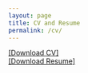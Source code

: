 ```yaml
---
layout: page
title: CV and Resume
permalink: /cv/
---
```


<a href="/../files/Foyzul_Hassan_CV.pdf" target="_blank">[Download CV]</a>
<br/>
<a href="/../files/Foyzul_Hassan_Resume.pdf" target="_blank">[Download Resume]</a>